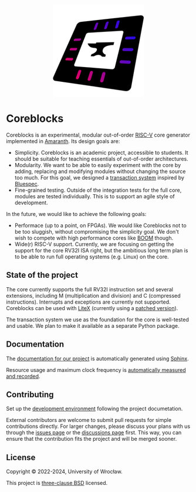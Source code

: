 <div align="center">
    <img src="docs/images/logo.svg" width="250" />
</div>

# Coreblocks

Coreblocks is an experimental, modular out-of-order [RISC-V](https://riscv.org/specifications/) core generator implemented in [Amaranth](https://github.com/amaranth-lang/amaranth/). Its design goals are:

 * Simplicity. Coreblocks is an academic project, accessible to students.
   It should be suitable for teaching essentials of out-of-order architectures.
 * Modularity. We want to be able to easily experiment with the core by adding, replacing and modifying modules without changing the source too much.
   For this goal, we designed a [transaction system](https://kuznia-rdzeni.github.io/coreblocks/Transactions.html) inspired by [Bluespec](http://wiki.bluespec.com/).
 * Fine-grained testing. Outside of the integration tests for the full core, modules are tested individually.
   This is to support an agile style of development.

In the future, we would like to achieve the following goals:

 * Performace (up to a point, on FPGAs). We would like Coreblocks not to be too sluggish, without compromising the simplicity goal.
   We don't wish to compete with high performance cores like [BOOM](https://github.com/riscv-boom/riscv-boom) though.
 * Wide(r) RISC-V support. Currently, we are focusing on getting the support for the core RV32I ISA right, but the ambitious long term plan is to be able to run full operating systems (e.g. Linux) on the core.

## State of the project

The core currently supports the full RV32I instruction set and several extensions, including M (multiplication and division) and C (compressed instructions).
Interrupts and exceptions are currently not supported.
Coreblocks can be used with [LiteX](https://github.com/enjoy-digital/litex) (currently using a [patched version](https://github.com/kuznia-rdzeni/litex/tree/coreblocks)).

The transaction system we use as the foundation for the core is well-tested and usable.
We plan to make it available as a separate Python package.

## Documentation

The [documentation for our project](https://kuznia-rdzeni.github.io/coreblocks/) is automatically generated using [Sphinx](https://www.sphinx-doc.org/).

Resource usage and maximum clock frequency is [automatically measured and recorded](https://kuznia-rdzeni.github.io/coreblocks/dev/benchmark/).

## Contributing

Set up the [development environment](https://kuznia-rdzeni.github.io/coreblocks/Development_environment.html) following the project documetation.

External contributors are welcome to submit pull requests for simple contributions directly.
For larger changes, please discuss your plans with us through the [issues page](https://github.com/kuznia-rdzeni/coreblocks/issues) or the [discussions page](https://github.com/kuznia-rdzeni/coreblocks/discussions) first.
This way, you can ensure that the contribution fits the project and will be merged sooner.

## License

Copyright © 2022-2024, University of Wrocław.

This project is [three-clause BSD](https://github.com/kuznia-rdzeni/coreblocks/blob/master/LICENSE) licensed.
